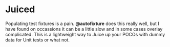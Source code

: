 # Juiced
Populating test fixtures is a pain. **@autofixture** does this really well, but I have found on occassions it can be a little slow and in some cases overlay complicated. This is a lightweight way to Juice up your POCOs with dummy data for Unit tests or what not.
